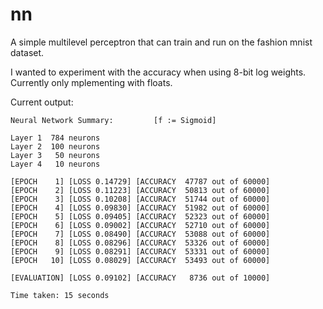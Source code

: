 # nn
A simple multilevel perceptron that can train and run on the fashion mnist dataset.

I wanted to experiment with the accuracy when using 8-bit log weights. Currently only mplementing with floats.

Current output:

```
Neural Network Summary:         [f := Sigmoid]

Layer 1  784 neurons
Layer 2  100 neurons
Layer 3   50 neurons
Layer 4   10 neurons

[EPOCH    1] [LOSS 0.14729] [ACCURACY  47787 out of 60000]
[EPOCH    2] [LOSS 0.11223] [ACCURACY  50813 out of 60000]
[EPOCH    3] [LOSS 0.10208] [ACCURACY  51744 out of 60000]
[EPOCH    4] [LOSS 0.09830] [ACCURACY  51982 out of 60000]
[EPOCH    5] [LOSS 0.09405] [ACCURACY  52323 out of 60000]
[EPOCH    6] [LOSS 0.09002] [ACCURACY  52710 out of 60000]
[EPOCH    7] [LOSS 0.08490] [ACCURACY  53088 out of 60000]
[EPOCH    8] [LOSS 0.08296] [ACCURACY  53326 out of 60000]
[EPOCH    9] [LOSS 0.08291] [ACCURACY  53331 out of 60000]
[EPOCH   10] [LOSS 0.08029] [ACCURACY  53493 out of 60000]

[EVALUATION] [LOSS 0.09102] [ACCURACY   8736 out of 10000]

Time taken: 15 seconds
```
